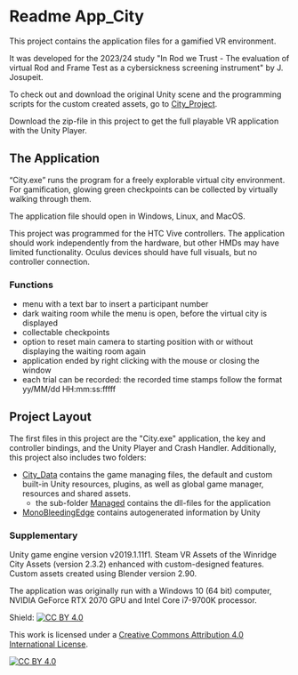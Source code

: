 # Readme App_City

This project contains the application files for a gamified VR environment. 

It was developed for the 2023/24 study "In Rod we Trust - The evaluation of virtual Rod and Frame Test as a cybersickness screening instrument" by J. Josupeit.

To check out and download the original Unity scene and the programming scripts for the custom created assets, go to [City_Project](https://github.com/JudiJ/City_Project).

Download the zip-file in this project to get the full playable VR application with the Unity Player.

## The Application 
“City.exe” runs the program for a freely explorable virtual city environment. For gamification, glowing green checkpoints can be collected by virtually walking through them. 

The application file should open in Windows, Linux, and MacOS. 

This project was programmed for the HTC Vive controllers. The application should work independently from the hardware, but other HMDs may have limited functionality. Oculus devices should have full visuals, but no controller connection.

### Functions
- menu with a text bar to insert a participant number
- dark waiting room while the menu is open, before the virtual city is displayed
- collectable checkpoints
- option to reset main camera to starting position with or without displaying the waiting room again
- application ended by right clicking with the mouse or closing the window
- each trial can be recorded: the recorded time stamps follow the format yy/MM/dd HH:mm:ss:fffff

## Project Layout
The first files in this project are the "City.exe" application, the key and controller bindings, and the Unity Player and Crash Handler. Additionally, this project also includes two folders:

- [City_Data](https://github.com/JudiJ/Application_City/tree/main/City_Data) contains the game managing files, the default and custom built-in Unity resources, plugins, as well as global game manager, resources and shared assets.
  - the sub-folder [Managed](https://github.com/JudiJ/Application_City/tree/main/City_Data/Managed) contains the dll-files for the application
- [MonoBleedingEdge](https://github.com/JudiJ/Application_City/tree/main/MonoBleedingEdge) contains autogenerated information by Unity

### Supplementary
Unity game engine version v2019.1.11f1. Steam VR Assets of the Winridge City Assets (version 2.3.2) enhanced with custom-designed features. Custom assets created using Blender version 2.90.

The application was originally run with a Windows 10 (64 bit) computer, NVIDIA GeForce RTX 2070 GPU and Intel Core i7-9700K processor. 

Shield: [![CC BY 4.0][cc-by-shield]][cc-by]

This work is licensed under a
[Creative Commons Attribution 4.0 International License][cc-by].

[![CC BY 4.0][cc-by-image]][cc-by]

[cc-by]: http://creativecommons.org/licenses/by/4.0/
[cc-by-image]: https://i.creativecommons.org/l/by/4.0/88x31.png
[cc-by-shield]: https://img.shields.io/badge/License-CC%20BY%204.0-lightgrey.svg
